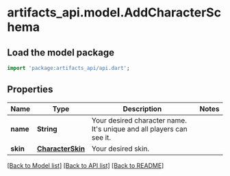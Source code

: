 # artifacts_api.model.AddCharacterSchema

## Load the model package
```dart
import 'package:artifacts_api/api.dart';
```

## Properties
Name | Type | Description | Notes
------------ | ------------- | ------------- | -------------
**name** | **String** | Your desired character name. It's unique and all players can see it. | 
**skin** | [**CharacterSkin**](CharacterSkin.md) | Your desired skin. | 

[[Back to Model list]](../README.md#documentation-for-models) [[Back to API list]](../README.md#documentation-for-api-endpoints) [[Back to README]](../README.md)



